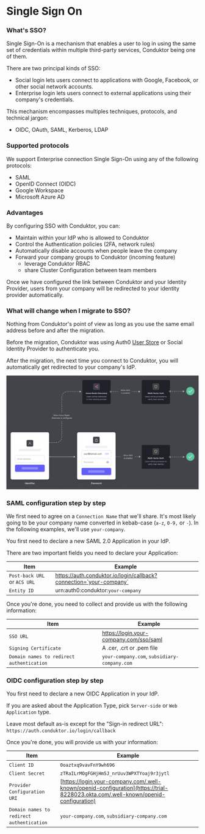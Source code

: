 # Single Sign On

### What's SSO?

Single Sign-On is a mechanism that enables a user to log in using the same set of credentials within multiple third-party services, Conduktor being one of them.

There are two principal kinds of SSO:

* Social login lets users connect to applications with Google, Facebook, or other social network accounts.
* Enterprise login lets users connect to external applications using their company's credentials.

This mechanism encompasses multiples techniques, protocols, and technical jargon:

* OIDC, OAuth, SAML, Kerberos, LDAP

### Supported protocols

We support Enterprise connection Single Sign-On using any of the following protocols:

* SAML
* OpenID Connect (OIDC)
* Google Workspace
* Microsoft Azure AD

### Advantages

By configuring SSO with Conduktor, you can:

* Maintain within your IdP who is allowed to Conduktor
* Control the Authentication policies (2FA, network rules)
* Automatically disable accounts when people leave the company
* Forward your company groups to Conduktor (incoming feature)
  * leverage Conduktor RBAC
  * share Cluster Configuration between team members

Once we have configured the link between Conduktor and your Identity Provider, users from your company will be redirected to your identity provider automatically.

### What will change when I migrate to SSO?

Nothing from Conduktor's point of view as long as you use the same email address before and after the migration.

Before the migration, Conduktor was using Auth0 [User Store](https://auth0.com/docs/authenticate/database-connections/auth0-user-store) or Social Identity Provider to authenticate you.

After the migration, the next time you connect to Conduktor, you will automatically get redirected to your company's IdP.

![Your users will get redirected to your IdP based on their email address](../../.gitbook/assets/universal-login.png)

### SAML configuration step by step

We first need to agree on a `Connection Name` that we'll share. It's most likely going to be your company name converted in kebab-case (`a-z`, `0-9,` or `-`). In the following examples, we'll use `your-company`.

You first need to declare a new SAML 2.0 Application in your IdP.&#x20;

There are two important fields you need to declare your Application:

| Item                         | Example                                                            |
| ---------------------------- | ------------------------------------------------------------------ |
| `Post-back URL` or `ACS URL` | https://auth.conduktor.io/login/callback?connection=`your-company` |
| `Entity ID`                  | urn:auth0:conduktor:`your-company`                                 |

Once you're done, you need to collect and provide us with the following information:

| Item                                      | Example                                      |
| ----------------------------------------- | -------------------------------------------- |
| `SSO URL`                                 | https://login.your-company.com/sso/saml      |
| `Signing Certificate`                     | A .cer, .crt or .pem file                    |
| `Domain names to redirect authentication` | `your-company.com`, `subsidiary-company.com` |

### OIDC configuration step by step

You first need to declare a new OIDC Application in your IdP.&#x20;

If you are asked about the Application Type, pick `Server-side` or `Web Application` type.

Leave most default as-is except for the "Sign-in redirect URL": `https://auth.conduktor.io/login/callback`

Once you're done, you will provide us with your information:

| Item                                      | Example                                                                                                                            |
| ----------------------------------------- | ---------------------------------------------------------------------------------------------------------------------------------- |
| `Client ID`                               | `0oaztxq9vavFnY9wh696`                                                                                                             |
| `Client Secret`                           | `zTRaILrMOgFGHjHm5J_nrUuv3WPXTYoaj9r3jytl`                                                                                         |
| `Provider Configuration URI`              | [https://login.your-company.com/.well-known/openid-configuration](https://trial-8228023.okta.com/.well-known/openid-configuration) |
| `Domain names to redirect authentication` | `your-company.com`, `subsidiary-company.com`                                                                                       |
